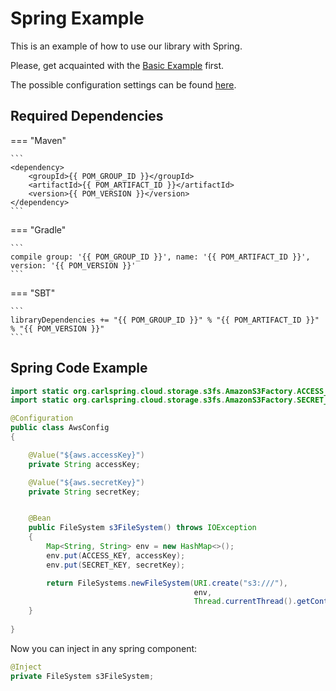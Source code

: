 # Spring Example

This is an example of how to use our library with Spring.

Please, get acquainted with the [Basic Example] first.

The possible configuration settings can be found [here][Configuration Options].

## Required Dependencies

=== "Maven" 
    
    ```
    <dependency>
        <groupId>{{ POM_GROUP_ID }}</groupId>
        <artifactId>{{ POM_ARTIFACT_ID }}</artifactId>
        <version>{{ POM_VERSION }}</version>
    </dependency>
    ```

=== "Gradle"
    
    ```
    compile group: '{{ POM_GROUP_ID }}', name: '{{ POM_ARTIFACT_ID }}', version: '{{ POM_VERSION }}'
    ```

=== "SBT"
    
    ```
    libraryDependencies += "{{ POM_GROUP_ID }}" % "{{ POM_ARTIFACT_ID }}" % "{{ POM_VERSION }}"
    ```

## Spring Code Example

```java
import static org.carlspring.cloud.storage.s3fs.AmazonS3Factory.ACCESS_KEY;
import static org.carlspring.cloud.storage.s3fs.AmazonS3Factory.SECRET_KEY;

@Configuration
public class AwsConfig
{

    @Value("${aws.accessKey}")
    private String accessKey;

    @Value("${aws.secretKey}")
    private String secretKey;


    @Bean
    public FileSystem s3FileSystem() throws IOException
    {
        Map<String, String> env = new HashMap<>();
        env.put(ACCESS_KEY, accessKey);
        env.put(SECRET_KEY, secretKey);

        return FileSystems.newFileSystem(URI.create("s3:///"),
                                         env,
                                         Thread.currentThread().getContextClassLoader());
    }
    
}
```

Now you can inject in any spring component:

```java
@Inject
private FileSystem s3FileSystem;
```

[<--# Links -->]: #
[Basic Example]: ./basic-example.md
[Configuration Options]: ../configuration-options.md
